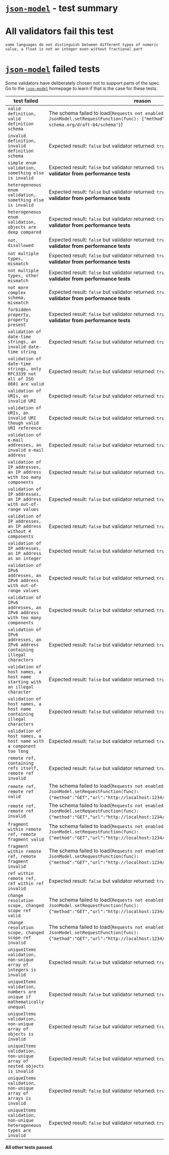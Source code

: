 # [`json-model`](https://github.com/geraintluff/json-model) - test summary

# All validators fail this test

`some languages do not distinguish between different types of numeric value, a float is not an integer even without fractional part`


# [`json-model`](https://github.com/geraintluff/json-model) failed tests

Some validators have deliberately chosen not to support parts of the spec. Go to the [`json-model`](https://github.com/geraintluff/json-model) homepage to learn if
that is the case for these tests.

|test failed|reason
|-----------|------
|`valid definition, valid definition schema`|The schema failed to load(`Requests not enabled - try JsonModel.setRequestFunction(func): {"method":"GET","url":"http://json-schema.org/draft-04/schema"}`)
|`invalid definition, invalid definition schema`|Expected result: `false` but validator returned: `true`
|`simple enum validation, something else is invalid`|Expected result: `false` but validator returned: `true`. **This excludes this validator from performance tests**
|`heterogeneous enum validation, something else is invalid`|Expected result: `false` but validator returned: `true`. **This excludes this validator from performance tests**
|`heterogeneous enum validation, objects are deep compared`|Expected result: `false` but validator returned: `true`. **This excludes this validator from performance tests**
|`not, disallowed`|Expected result: `false` but validator returned: `true`. **This excludes this validator from performance tests**
|`not multiple types, mismatch`|Expected result: `false` but validator returned: `true`. **This excludes this validator from performance tests**
|`not multiple types, other mismatch`|Expected result: `false` but validator returned: `true`. **This excludes this validator from performance tests**
|`not more complex schema, mismatch`|Expected result: `false` but validator returned: `true`. **This excludes this validator from performance tests**
|`forbidden property, property present`|Expected result: `false` but validator returned: `true`. **This excludes this validator from performance tests**
|`validation of date-time strings, an invalid date-time string`|Expected result: `false` but validator returned: `true`
|`validation of date-time strings, only RFC3339 not all of ISO 8601 are valid`|Expected result: `false` but validator returned: `true`
|`validation of URIs, an invalid URI`|Expected result: `false` but validator returned: `true`
|`validation of URIs, an invalid URI though valid URI reference`|Expected result: `false` but validator returned: `true`
|`validation of e-mail addresses, an invalid e-mail address`|Expected result: `false` but validator returned: `true`
|`validation of IP addresses, an IP address with too many components`|Expected result: `false` but validator returned: `true`
|`validation of IP addresses, an IP address with out-of-range values`|Expected result: `false` but validator returned: `true`
|`validation of IP addresses, an IP address without 4 components`|Expected result: `false` but validator returned: `true`
|`validation of IP addresses, an IP address as an integer`|Expected result: `false` but validator returned: `true`
|`validation of IPv6 addresses, an IPv6 address with out-of-range values`|Expected result: `false` but validator returned: `true`
|`validation of IPv6 addresses, an IPv6 address with too many components`|Expected result: `false` but validator returned: `true`
|`validation of IPv6 addresses, an IPv6 address containing illegal characters`|Expected result: `false` but validator returned: `true`
|`validation of host names, a host name starting with an illegal character`|Expected result: `false` but validator returned: `true`
|`validation of host names, a host name containing illegal characters`|Expected result: `false` but validator returned: `true`
|`validation of host names, a host name with a component too long`|Expected result: `false` but validator returned: `true`
|`remote ref, containing refs itself, remote ref invalid`|Expected result: `false` but validator returned: `true`
|`remote ref, remote ref valid`|The schema failed to load(`Requests not enabled - try JsonModel.setRequestFunction(func): {"method":"GET","url":"http://localhost:1234/integer.json"}`)
|`remote ref, remote ref invalid`|The schema failed to load(`Requests not enabled - try JsonModel.setRequestFunction(func): {"method":"GET","url":"http://localhost:1234/integer.json"}`)
|`fragment within remote ref, remote fragment valid`|The schema failed to load(`Requests not enabled - try JsonModel.setRequestFunction(func): {"method":"GET","url":"http://localhost:1234/subSchemas.json"}`)
|`fragment within remote ref, remote fragment invalid`|The schema failed to load(`Requests not enabled - try JsonModel.setRequestFunction(func): {"method":"GET","url":"http://localhost:1234/subSchemas.json"}`)
|`ref within remote ref, ref within ref invalid`|Expected result: `false` but validator returned: `true`
|`change resolution scope, changed scope ref valid`|The schema failed to load(`Requests not enabled - try JsonModel.setRequestFunction(func): {"method":"GET","url":"http://localhost:1234/folder/folderInteger.json"}`)
|`change resolution scope, changed scope ref invalid`|The schema failed to load(`Requests not enabled - try JsonModel.setRequestFunction(func): {"method":"GET","url":"http://localhost:1234/folder/folderInteger.json"}`)
|`uniqueItems validation, non-unique array of integers is invalid`|Expected result: `false` but validator returned: `true`
|`uniqueItems validation, numbers are unique if mathematically unequal`|Expected result: `false` but validator returned: `true`
|`uniqueItems validation, non-unique array of objects is invalid`|Expected result: `false` but validator returned: `true`
|`uniqueItems validation, non-unique array of nested objects is invalid`|Expected result: `false` but validator returned: `true`
|`uniqueItems validation, non-unique array of arrays is invalid`|Expected result: `false` but validator returned: `true`
|`uniqueItems validation, non-unique heterogeneous types are invalid`|Expected result: `false` but validator returned: `true`

**All other tests passed**.
